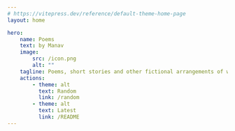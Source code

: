 ```yaml
---
# https://vitepress.dev/reference/default-theme-home-page
layout: home

hero:
    name: Poems
    text: by Manav
    image:
        src: /icon.png
        alt: ""
    tagline: Poems, short stories and other fictional arrangements of words
    actions:
        - theme: alt
          text: Random
          link: /random
        - theme: alt
          text: Latest
          link: /README
---
```

